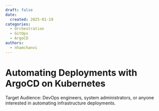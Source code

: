 ```yaml
---
draft: false
date:
  created: 2025-01-19
categories:
  - Orchestration
  - GitOps
  - ArgoCD
authors:
  - nhamchanvi
---
```


# Automating Deployments with ArgoCD on Kubernetes

Target Audience: DevOps engineers, system administrators, or anyone interested in automating infrastructure deployments.

<!-- more -->


